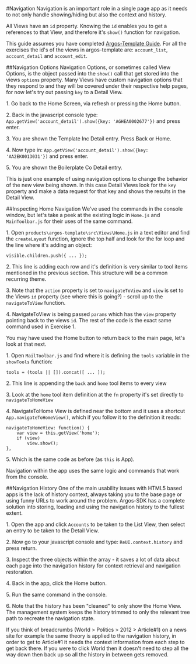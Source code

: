 #Navigation
Navigation is an important role in a single page app as it needs to not only handle showing/hiding but also the context and history.

All Views have an `id` property. Knowing the `id` enables you to get a references to that View, and therefore it's `show()` function for navigation.

This guide assumes you have completed [Argos-Template Guide](#!/guides/v2-template-guide). For all the exercises the id's of the views in argos-template are: `account_list`, `account_detail` and `account_edit`.

##Navigation Options
Navigation Options, or sometimes called View Options, is the object passed into the `show()` call that get stored into the views `options` property. Many Views have custom navigation options that they respond to and they will be covered under their respective help pages, for now let's try out passing `key` to a Detail View.

1\. Go back to the Home Screen, via refresh or pressing the Home button.

2\. Back in the javascript console type: `App.getView('account_detail').show({key: 'AGHEA0002677'})` and press enter.

3\. You are shown the Template Inc Detail entry. Press Back or Home.

4\. Now type in: `App.getView('account_detail').show({key: 'AA2EK0013031'})` and press enter.

5\. You are shown the Boilerplate Co Detail entry.

This is just one example of using navigation options to change the behavior of the new view being shown. In this case Detail Views look for the `key` property and make a data request for that key and shows the results in the Detail View.

##Inspecting Home Navigation
We've used the commands in the console window, but let's take a peek at the existing logic in `Home.js` and `MainToolbar.js` for their uses of the same command.

1\. Open `products\argos-template\src\Views\Home.js` in a text editor and find the `createLayout` function, ignore the top half and look for the for loop and the line where it's adding an object:

    visible.children.push({ ... });

2\. This line is adding each row and it's definition is very similar to tool items mentioned in the previous section. This structure will be a common recurring theme.

3\. Note that the `action` property is set to `navigateToView` and `view` is set to the Views `id` property (see where this is going?) - scroll up to the `navigateToView` function.

4\. NavigateToView is being passed `params` which has the `view` property pointing back to the views `id`. The rest of the code is the exact same command used in Exercise 1.

You may have used the Home button to return back to the main page, let's look at that next.

1\. Open `MailToolbar.js` and find where it is defining the `tools` variable in the `showTools` function:
    
    tools = (tools || []).concat([ ... ]);

2\. This line is appending the `back` and `home` tool items to every view

3\. Look at the `home` tool item definition at the `fn` property it's set directly to `navigateToHomeView`

4\. NavigateToHome View is defined near the bottom and it uses a shortcut `App.navigateToHomeView()`, which if you follow it to the definition it reads:


    navigateToHomeView: function() {
        var view = this.getView('home');
        if (view)
            view.show();
    },

    
5\. Which is the same code as before (as `this` is App).

Navigation within the app uses the same logic and commands that work from the console.

##Navigation History
One of the main usability issues with HTML5 based apps is the lack of history context, always taking you to the base page or using funny URLs to work around the problem. Argos-SDK has a complete solution into storing, loading and using the navigation history to the fullest extent.

1\. Open the app and click `Accounts` to be taken to the List View, then select an entry to be taken to the Detail View.

2\. Now go to your javascript console and type: `ReUI.context.history` and press return.

3\. Inspect the three objects within the array - it saves a lot of data about each page into the navigation history for context retrieval and navigation restoration.

4\. Back in the app, click the Home button.

5\. Run the same command in the console.

6\. Note that the history has been "cleaned" to only show the Home View. The management system keeps the history trimmed to only the relevant tree path to recreate the navigation state. 

If you think of breadcrumbs (World > Politics > 2012 > Article#1) on a news site for example the same theory is applied to the navigation history, in order to get to Article#1 it needs the context information from each step to get back there. If you were to click World then it doesn't need to step all the way down then back up so all the history in between gets removed.

